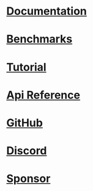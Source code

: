 # [Documentation](wiki/)
# [Benchmarks](wiki/Benchmarks.md)
# [Tutorial](https://dev.to/djnitehawk/building-rest-apis-in-net-6-the-easy-way-3h0d)
# [Api Reference](api/)
# [GitHub](https://github.com/dj-nitehawk/FastEndpoints)
# [Discord](https://discord.gg/yQZ4uvfF2E)
# [Sponsor](https://www.paypal.com/donate?hosted_button_id=AU3SCQX9FXYCS)
